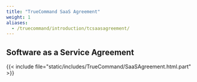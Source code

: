 ```yaml
---
title: "TrueCommand SaaS Agreement"
weight: 1
aliases:
  - /truecommand/introduction/tcsaasagreement/
---
```


## Software as a Service Agreement

{{< include file="static/includes/TrueCommand/SaaSAgreement.html.part" >}}